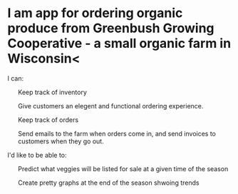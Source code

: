 <h1> I am app for ordering organic produce from Greenbush Growing Cooperative - a small organic farm in Wisconsin<</h1>
<p>I can:</p>
<ul>Keep track of inventory</ul>
<ul>Give customers an elegent and functional ordering experience.</ul>
<ul>Keep track of orders</ul>
<ul>Send emails to the farm when orders come in, and send invoices to customers when they go out.</ul>

<p>I'd like to be able to: </p>
<ul>Predict what veggies will be listed for sale at a given time of the season</ul>
<ul>Create pretty graphs at the end of the season shwoing trends</ul>

